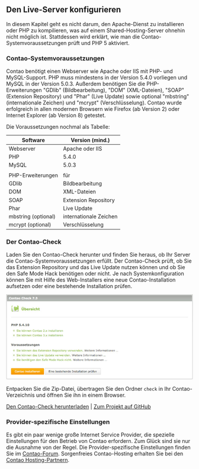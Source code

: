 ## Den Live-Server konfigurieren

In diesem Kapitel geht es nicht darum, den Apache-Dienst zu installieren oder
PHP zu kompilieren, was auf einem Shared-Hosting-Server ohnehin nicht möglich
ist. Stattdessen wird erklärt, wie man die Contao-Systemvoraussetzungen prüft
und PHP 5 aktiviert.


### Contao-Systemvoraussetzungen

Contao benötigt einen Webserver wie Apache oder IIS mit PHP- und MySQL-Support.
PHP muss mindestens in der Version 5.4.0 vorliegen und MySQL in der Version 5.0.3.
Außerdem benötigen Sie die PHP-Erweiterungen "GDlib" (Bildbearbeitung),
"DOM" (XML-Dateien), "SOAP" (Extension Repository) und "Phar" (Live Update) 
sowie optional "mbstring" (internationale Zeichen) und "mcrypt" 
(Verschlüsselung). Contao wurde erfolgreich in allen modernen Browsern wie 
Firefox (ab Version 2) oder Internet Explorer (ab Version 8) getestet.

Die Voraussetzungen nochmal als Tabelle:

| Software            | Version (mind.)        |
|---------------------|------------------------|
| Webserver           | Apache oder IIS        |
| PHP                 | 5.4.0                  |
| MySQL               | 5.0.3                  |
|                     |                        |
| PHP-Erweiterungen   | für                    |
| GDlib               | Bildbearbeitung        |
| DOM                 | XML-Dateien            |
| SOAP                | Extension Repository   |
| Phar                | Live Update            |
| mbstring (optional) | internationale Zeichen |
| mcrypt (optional)   | Verschlüsselung        | 


### Der Contao-Check

Laden Sie den Contao-Check herunter und finden Sie heraus, ob Ihr Server die
Contao-Systemvoraussetzungen erfüllt. Der Contao-Check prüft, ob Sie das
Extension Repository und das Live Update nutzen können und ob Sie den Safe Mode
Hack benötigen oder nicht. Je nach Systemkonfiguration können Sie mit Hilfe des
Web-Installers eine neue Contao-Installation aufsetzen oder eine bestehende
Installation prüfen.

![](images/contao-check.jpg)

Entpacken Sie die Zip-Datei, übertragen Sie den Ordner
`check` in Ihr Contao-Verzeichnis und öffnen Sie ihn in einem Browser.

[Den Contao-Check herunterladen][1] | [Zum Projekt auf GitHub][2]


### Provider-spezifische Einstellungen

Es gibt ein paar wenige große Internet Service Provider, die spezielle
Einstellungen für den Betrieb von Contao erfordern. Zum Glück sind sie nur die
Ausnahme von der Regel. Die Provider-spezifische Einstellungen finden Sie im
[Contao-Forum][3]. Sorgenfreies Contao-Hosting erhalten Sie bei den
[Contao Hosting-Partnern][4].


[1]: https://github.com/contao/check/zipball/master
[2]: https://github.com/contao/check
[3]: https://community.contao.org/de/forumdisplay.php?67-Erfahrungen-mit-Webhostern
[4]: https://contao.org/de/partners.html?search=services&for=partner_hosting
